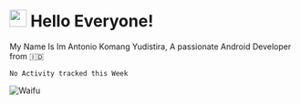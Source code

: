 <h1><img src="https://emojis.slackmojis.com/emojis/images/1531849430/4246/blob-sunglasses.gif?1531849430" width="30"/> Hello Everyone!</h1>

My Name Is Im Antonio Komang Yudistira, A passionate Android Developer from :indonesia:

<!--START_SECTION:waka-->
```text
No Activity tracked this Week
```
<!--END_SECTION:waka-->

![Waifu](https://media.tenor.com/images/65c7440150143f89acf1c29bd31d26c1/tenor.gif)
